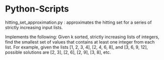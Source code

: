 # Python-Scripts

hitting_set_approximation.py :
approximates the hitting set for a series of strictly increasing input lists.

Implements the following: 
Given k sorted, strictly increasing lists of integers, find the smallest set of values that contains at least one integer from each list. For example, given the lists [1, 2, 3, 4], [2, 4, 6, 8], and [3, 6, 9, 12], possible solutions are [2, 3], [2, 6], [2, 9], [3, 8], etc.
